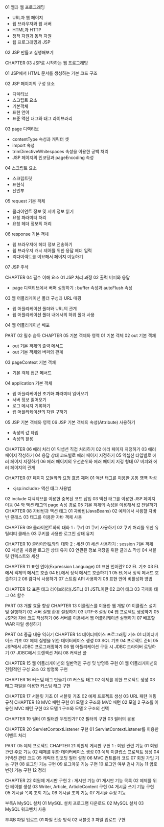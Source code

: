 01 웹과 웹 프로그래밍

- URL과 웹 페이지
- 웹 브라우저와 웹 서버
- HTML과  HTTP
- 정적 자원과 동적 자원
- 웹 프로그래밍과 JSP

02 JSP 만들고 실행해보기

CHAPTER 03 JSP로 시작하는 웹 프로그래밍

01 JSP에서 HTML 문서를 생성하는 기본 코드 구조

02 JSP 페이지의 구성 요소

- 디렉티브
- 스크립트 요소
- 기본객체
- 표현 언어
- 표준 액션 태그와 태그 라이브러리

03 page 디렉티브

- contentType 속성과 캐릭터 셋
- import 속성
- trimDirectiveWhitespaces 속성을 이용한 공백 처리
- JSP 페이지의 인코딩과 pageEncoding 속성

04 스크립트 요소

- 스크립트릿
- 표현식
- 선언부

05 request 기본 객체

- 클라이언트 정보 및 서버 정보 읽기
- 요청 파라미터 처리
- 요청 헤더 정보의 처리

06 response 기본 객체

- 웹 브라우저에 헤더 정보 전송하기
- 웹 브라우저 캐시 제어를 위한 응답 헤더 입력
- 리다이렉트를 이요해서 페이지 이동하기

07 JSP 주석

CHAPTER 04 필수 이해 요소
01 JSP 처리 과정
02 출력 버퍼와 응답

- page 디렉티브에서 버퍼 설정하기 : buffer 속성과 autoFlush 속성

03 웹 어플리케이션 폴더 구성과 URL 매핑

- 웹 어플리케이션 폴더와 URL의 관계
- 웹 어플리케이션 폴더 내에서의 하위 폴더 사용

04 웹 어플리케이션 배포

PART 02 필수 습득
CHAPTER 05 기본 객체와 영역
01 기본 객체
02 out 기본 객체

- out 기본 객체의 출력 메서드
- out 기본 객체와 버퍼의 관계

03 pageContext 기본 객체

- 기본 객체 접근 메서드

04 application 기본 객체

- 웹 어플리케이션 초기화 파라미터 읽어오기
- 서버 정보 읽어오기
- 로그 메시지 기록하기
- 웹 어플리케이션의 자원 구하기

05 JSP 기본 객체와 영역
06 JSP 기본 객체의 속성(Attribute) 사용하기

- 속성의 값 타입
- 속성의 활용

CHAPTER 06 에러 처리
01 익셉션 직접 처리하기
02 에러 페이지 지정하기
03 에러 페이지 작성하기
04 응답 상태 코드별로 에러 페이지 지정하기
05 익셉션 타입별로 에러 페이지 지정하기
06 에러 페이지의 우선순위와 에러 페이지 지정 형태
07 버퍼와 에러 페이지의 관계

CHAPTER 07 페이지 모듈화와 요청 흐름 제어
01 액션 태그를 이용한 공통 영역 작성

- \<jsp:include\> 액션 태그 사용법

02 include 디렉티브를 이용한 중복된 코드 삽입
03 액션 태그를 이용한 JSP 페이지 이동
04 와 액션 태그의 page 속성 경로
05 기본 객체의 속성을 이용해서 값 전달하기
CHAPTER 08 자바빈과 액션 태그
01 자바빈(JavaBeans)
02 예제에서 사용할 자바빈 클래스
03 태그를 이용한 자바 객체 사용

CHAPTER 09 클라이언트와의 대화 1 : 쿠키
01 쿠키 사용하기
02 쿠키 처리를 위한 유틸리티 클래스
03 쿠키를 사용한 로그인 상태 유지

CHAPTER 10 클라이언트와의 대화 2 : 세션
01 세션 사용하기 : session 기본 객체
02 세션을 사용한 로그인 상태 유지
03 연관된 정보 저장을 위한 클래스 작성
04 서블릿 컨텍스트와 세션

CHAPTER 11 표현 언어(Expression Language)
01 표현 언어란?
02 EL 기초
03 EL에서 객체의 메서드 호출
04 EL에서 정적 메서드 호출하기 1
05 EL에서 정적 메서드 호출하기 2
06 람다식 사용하기
07 스트림 API 사용하기
08 표현 언어 비활성화 방법

CHAPTER 12 표준 태그 라이브러리(JSTL)
01 JSTL이란
02 코어 태그
03 국제화 태그
04 함수

PART 03 개발 효율 향상
CHAPTER 13 이클립스를 이용한 웹 개발
01 이클립스 설치 및 실행하기
02 서버 실행 환경 설정하기
03 UTF-8 설정
04 웹 프로젝트 생성하기
05 JSP와 자바 코드 작성하기
06 서버를 이용해서 웹 어플리케이션 실행하기
07 배포할 WAR 파일 생성하기

PART 04 중급 내용 익히기
CHAPTER 14 데이터베이스 프로그래밍 기초
01 데이터베이스 기초
02 예제 실행을 위한 데이터베이스 생성
03 SQL 기초
04 프로젝트 준비
05 JSP에서 JDBC 프로그래밍하기
06 웹 어플리케이션 구동 시 JDBC 드라이버 로딩하기
07 JDBC에서 트랜잭션 처리
08 커넥션 풀

CHAPTER 15 웹 어플리케이션의 일반적인 구성 및 방명록 구현
01 웹 어플리케이션의 전형적인 구성 요소
02 방명록 구현

CHAPTER 16 커스텀 태그 만들기
01 커스텀 태그
02 예제를 위한 프로젝트 생성
03 태그 파일을 이용한 커스텀 태그 구현

CHAPTER 17 서블릿 기초
01 서블릿 기초
02 예제 프로젝트 생성
03 URL 패턴 매핑 규칙
CHAPTER 18 MVC 패턴 구현
01 모델 2 구조와 MVC 패턴
02 모델 2 구조를 이용한 MVC 패턴 구현
03 모델 1 구조와 모델 2 구조의 선택

CHAPTER 19 필터
01 필터란 무엇인가?
02 필터의 구현
03 필터의 응용

CHAPTER 20 ServletContextListener 구현
01 ServletContextListener를 이용한 이벤트 처리


PART 05 예제 프로젝트
CHAPTER 21 회원제 게시판 구현 1 : 회원 관련 기능
01 회원 관련 주요 기능
02 예제를 위한 데이터베이스 생성
03 예제 이클립스 프로젝트 생성
04 커넥션 관련 코드
05 캐릭터 인코딩 필터 설정
06 MVC 컨트롤러 코드
07 회원 가입 기능 구현
08 로그인 기능 구현
09 로그아웃 기능 구현
10 로그인 여부 검사 기능
11 암호 변경 기능 구현
12 정리

CHAPTER 22 회원제 게시판 구현 2 : 게시판 기능
01 게시판 기능 목록
02 예제를 위한 테이블 생성
03 Writer, Article, ArticleContent 구현
04 게시글 쓰기 기능 구현
05 게시글 목록 조회 기능
06 게시글 조회 기능
07 게시글 수정 기능

부록A MySQL 설치
01 MySQL 설치 프로그램 다운로드
02 MySQL 설치
03 MySQL 워크벤치 사용

부록B 파일 업로드
01 파일 전송 방식
02 서블릿 3 파일 업로드 구현